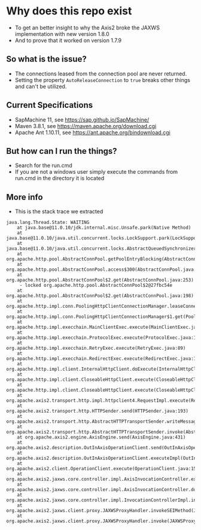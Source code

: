 # Why does this repo exist
- To get an better insight to why the Axis2 broke the JAXWS implementation with new version 1.8.0
- And to prove that it worked on version 1.7.9

## So what is the issue?
- The connections leased from the connection pool are never returned.
- Setting the property `AutoReleaseConnection` to `true` breaks other things and can't be utilized.

## Current Specifications
- SapMachine 11, see https://sap.github.io/SapMachine/ 
- Maven 3.8.1, see https://maven.apache.org/download.cgi
- Apache Ant 1.10.11, see https://ant.apache.org/bindownload.cgi

## But how can I run the things?
- Search for the run.cmd
- If you are not a windows user simply execute the commands from run.cmd in the directory it is located

## More info
- This is the stack trace we extracted
```
java.lang.Thread.State: WAITING
	at java.base@11.0.10/jdk.internal.misc.Unsafe.park(Native Method)
	at java.base@11.0.10/java.util.concurrent.locks.LockSupport.park(LockSupport.java:194)
	at java.base@11.0.10/java.util.concurrent.locks.AbstractQueuedSynchronizer$ConditionObject.await(AbstractQueuedSynchronizer.java:2081)
	at org.apache.http.pool.AbstractConnPool.getPoolEntryBlocking(AbstractConnPool.java:393)
	at org.apache.http.pool.AbstractConnPool.access$300(AbstractConnPool.java:70)
	at org.apache.http.pool.AbstractConnPool$2.get(AbstractConnPool.java:253)
	 - locked org.apache.http.pool.AbstractConnPool$2@27fbc54e
	at org.apache.http.pool.AbstractConnPool$2.get(AbstractConnPool.java:198)
	at org.apache.http.impl.conn.PoolingHttpClientConnectionManager.leaseConnection(PoolingHttpClientConnectionManager.java:306)
	at org.apache.http.impl.conn.PoolingHttpClientConnectionManager$1.get(PoolingHttpClientConnectionManager.java:282)
	at org.apache.http.impl.execchain.MainClientExec.execute(MainClientExec.java:190)
	at org.apache.http.impl.execchain.ProtocolExec.execute(ProtocolExec.java:186)
	at org.apache.http.impl.execchain.RetryExec.execute(RetryExec.java:89)
	at org.apache.http.impl.execchain.RedirectExec.execute(RedirectExec.java:110)
	at org.apache.http.impl.client.InternalHttpClient.doExecute(InternalHttpClient.java:185)
	at org.apache.http.impl.client.CloseableHttpClient.execute(CloseableHttpClient.java:72)
	at org.apache.http.impl.client.CloseableHttpClient.execute(CloseableHttpClient.java:56)
	at org.apache.axis2.transport.http.impl.httpclient4.RequestImpl.execute(RequestImpl.java:210)
	at org.apache.axis2.transport.http.HTTPSender.send(HTTPSender.java:193)
	at org.apache.axis2.transport.http.AbstractHTTPTransportSender.writeMessageWithCommons(AbstractHTTPTransportSender.java:385)
	at org.apache.axis2.transport.http.AbstractHTTPTransportSender.invoke(AbstractHTTPTransportSender.java:213)
	at org.apache.axis2.engine.AxisEngine.send(AxisEngine.java:431)
	at org.apache.axis2.description.OutInAxisOperationClient.send(OutInAxisOperation.java:399)
	at org.apache.axis2.description.OutInAxisOperationClient.executeImpl(OutInAxisOperation.java:225)
	at org.apache.axis2.client.OperationClient.execute(OperationClient.java:150)
	at org.apache.axis2.jaxws.core.controller.impl.AxisInvocationController.execute(AxisInvocationController.java:579)
	at org.apache.axis2.jaxws.core.controller.impl.AxisInvocationController.doInvoke(AxisInvocationController.java:128)
	at org.apache.axis2.jaxws.core.controller.impl.InvocationControllerImpl.invoke(InvocationControllerImpl.java:93)
	at org.apache.axis2.jaxws.client.proxy.JAXWSProxyHandler.invokeSEIMethod(JAXWSProxyHandler.java:373)
	at org.apache.axis2.jaxws.client.proxy.JAXWSProxyHandler.invoke(JAXWSProxyHandler.java:171)
```
